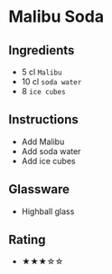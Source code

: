 # Malibu Soda

## Ingredients
- 5 cl `Malibu`
- 10 cl `soda water`
- 8 `ice cubes`

## Instructions
- Add Malibu
- Add soda water
- Add ice cubes

## Glassware
- Highball glass

## Rating
- ★★★☆☆